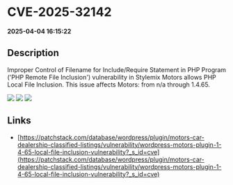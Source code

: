 # CVE-2025-32142

**2025-04-04 16:15:22**

## Description
Improper Control of Filename for Include/Require Statement in PHP Program ('PHP Remote File Inclusion') vulnerability in Stylemix Motors allows PHP Local File Inclusion. This issue affects Motors: from n/a through 1.4.65.

![](https://img.shields.io/static/v1?label=Score&message=8.8&color=red)
![](https://img.shields.io/static/v1?label=Severity&message=HIGH&color=red)
![](https://img.shields.io/static/v1?label=CWE&message=RFI&color=green)

## Links
- [https://patchstack.com/database/wordpress/plugin/motors-car-dealership-classified-listings/vulnerability/wordpress-motors-plugin-1-4-65-local-file-inclusion-vulnerability?_s_id=cve](https://patchstack.com/database/wordpress/plugin/motors-car-dealership-classified-listings/vulnerability/wordpress-motors-plugin-1-4-65-local-file-inclusion-vulnerability?_s_id=cve)
